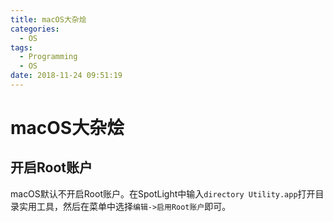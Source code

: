 ```yaml
---
title: macOS大杂烩
categories:
  - OS
tags:
  - Programming
  - OS
date: 2018-11-24 09:51:19
---
```


# macOS大杂烩

## 开启Root账户

macOS默认不开启Root账户。在SpotLight中输入`directory Utility.app`打开目录实用工具，然后在菜单中选择`编辑->启用Root账户`即可。
